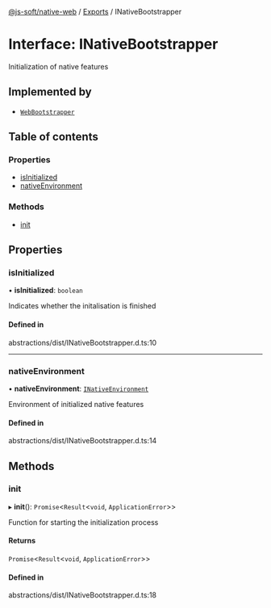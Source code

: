 [@js-soft/native-web](../README.md) / [Exports](../modules.md) / INativeBootstrapper

# Interface: INativeBootstrapper

Initialization of native features

## Implemented by

- [`WebBootstrapper`](../classes/WebBootstrapper.md)

## Table of contents

### Properties

- [isInitialized](INativeBootstrapper.md#isinitialized)
- [nativeEnvironment](INativeBootstrapper.md#nativeenvironment)

### Methods

- [init](INativeBootstrapper.md#init)

## Properties

### isInitialized

• **isInitialized**: `boolean`

Indicates whether the initalisation is finished

#### Defined in

abstractions/dist/INativeBootstrapper.d.ts:10

___

### nativeEnvironment

• **nativeEnvironment**: [`INativeEnvironment`](INativeEnvironment.md)

Environment of initialized native features

#### Defined in

abstractions/dist/INativeBootstrapper.d.ts:14

## Methods

### init

▸ **init**(): `Promise`<`Result`<`void`, `ApplicationError`\>\>

Function for starting the initialization process

#### Returns

`Promise`<`Result`<`void`, `ApplicationError`\>\>

#### Defined in

abstractions/dist/INativeBootstrapper.d.ts:18
